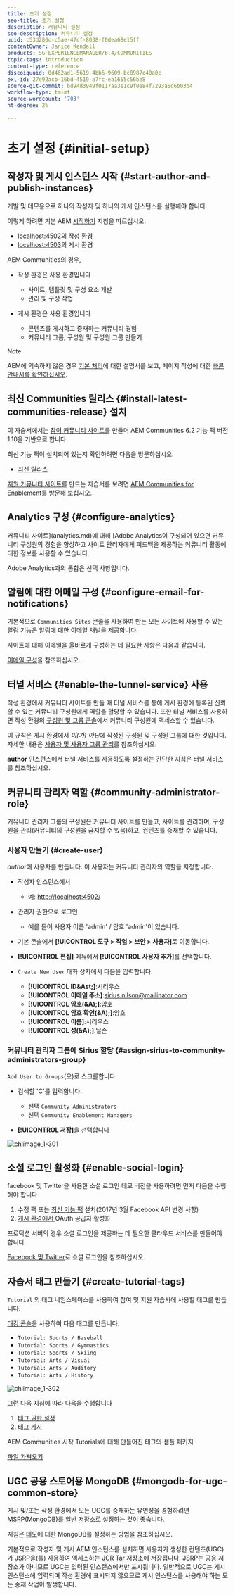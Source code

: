 ```yaml
---
title: 초기 설정
seo-title: 초기 설정
description: 커뮤니티 설정
seo-description: 커뮤니티 설정
uuid: c53d280c-c5ae-47cf-8038-f0dea68e15ff
contentOwner: Janice Kendall
products: SG_EXPERIENCEMANAGER/6.4/COMMUNITIES
topic-tags: introduction
content-type: reference
discoiquuid: 0d462ad1-5619-4bb6-9609-bc8987c40a0c
exl-id: 27e92acb-16bd-4519-a7fc-ea1655c56be8
source-git-commit: bd94d3949f0117aa3e1c9f0e84f7293a5d6b03b4
workflow-type: tm+mt
source-wordcount: '703'
ht-degree: 2%

---
```


# 초기 설정 {#initial-setup}

## 작성자 및 게시 인스턴스 시작 {#start-author-and-publish-instances}

개발 및 데모용으로 하나의 작성자 및 하나의 게시 인스턴스를 실행해야 합니다.

이렇게 하려면 기본 AEM [시작하기](../../help/sites-deploying/deploy.md#getting-started) 지침을 따르십시오.

* [localhost:4502](http://localhost:4502/)의 작성 환경
* [localhost:4503](http://localhost:4503/)의 게시 환경

AEM Communities의 경우,

* 작성 환경은 사용 환경입니다

   * 사이트, 템플릿 및 구성 요소 개발
   * 관리 및 구성 작업

* 게시 환경은 사용 환경입니다

   * 콘텐츠를 게시하고 중재하는 커뮤니티 경험
   * 커뮤니티 그룹, 구성원 및 구성원 그룹 만들기

>[!NOTE]
>
>AEM에 익숙하지 않은 경우 [기본 처리](../../help/sites-authoring/basic-handling.md)에 대한 설명서를 보고, 페이지 작성에 대한 [빠른 안내서를 확인하십시오](../../help/sites-authoring/qg-page-authoring.md).

## 최신 Communities 릴리스 {#install-latest-communities-release} 설치

이 자습서에서는 [참여 커뮤니티 사이트](overview.md#engagement-community)를 만들며 AEM Communities 6.2 기능 팩 버전 1.10을 기반으로 합니다.

최신 기능 팩이 설치되어 있는지 확인하려면 다음을 방문하십시오.

* [최신 릴리스](deploy-communities.md#latest-releases)

[지원 커뮤니티 사이트](overview.md#enablement-community)를 만드는 자습서를 보려면 [AEM Communities for Enablement](getting-started-enablement.md)를 방문해 보십시오.

## Analytics 구성 {#configure-analytics}

커뮤니티 사이트](analytics.md)에 대해 [Adobe Analytics이 구성되어 있으면 커뮤니티 구성원의 경험을 향상하고 사이트 관리자에게 피드백을 제공하는 커뮤니티 활동에 대한 정보를 사용할 수 있습니다.

Adobe Analytics과의 통합은 선택 사항입니다.

## 알림에 대한 이메일 구성 {#configure-email-for-notifications}

기본적으로 `Communities Sites` 콘솔을 사용하여 만든 모든 사이트에 사용할 수 있는 알림 기능은 알림에 대한 이메일 채널을 제공합니다.

사이트에 대해 이메일을 올바르게 구성하는 데 필요한 사항은 다음과 같습니다.

[이메일 구성](email.md)을 참조하십시오.

## 터널 서비스 {#enable-the-tunnel-service} 사용

작성 환경에서 커뮤니티 사이트를 만들 때 터널 서비스를 통해 게시 환경에 등록된 신뢰할 수 있는 커뮤니티 구성원에게 역할을 할당할 수 있습니다. 또한 터널 서비스를 사용하면 작성 환경의 [구성원 및 그룹 콘솔](members.md)에서 커뮤니티 구성원에 액세스할 수 있습니다.

이 규칙은 게시 환경에서 *이(가) 아닌*&#x200B;에 작성된 구성원 및 구성원 그룹에 대한 것입니다. 자세한 내용은 [사용자 및 사용자 그룹 관리](users.md)를 참조하십시오.

**author** 인스턴스에서 터널 서비스를 사용하도록 설정하는 간단한 지침은 [터널 서비스](deploy-communities.md#tunnel-service-on-author)를 참조하십시오.

## 커뮤니티 관리자 역할 {#community-administrator-role}

커뮤니티 관리자 그룹의 구성원은 커뮤니티 사이트를 만들고, 사이트를 관리하며, 구성원을 관리(커뮤니티의 구성원을 금지할 수 있음)하고, 컨텐츠를 중재할 수 있습니다.

### 사용자 만들기 {#create-user}

*author*&#x200B;에 사용자를 만듭니다. 이 사용자는 커뮤니티 관리자의 역할을 지정합니다.

* 작성자 인스턴스에서

   * 예: [http://localhost:4502/](http://localhost:4503/)

* 관리자 권한으로 로그인

   * 예를 들어 사용자 이름 &#39;admin&#39; / 암호 &#39;admin&#39;이 있습니다.

* 기본 콘솔에서 **[!UICONTROL 도구 > 작업 > 보안 > 사용자]**&#x200B;로 이동합니다.
* **[!UICONTROL 편집]** 메뉴에서 **[!UICONTROL 사용자 추가]**&#x200B;를 선택합니다.

* `Create New User` 대화 상자에서 다음을 입력합니다.

   * **[!UICONTROL ID&amp;Ast;]**:시리우스
   * **[!UICONTROL 이메일 주소]**:sirius.nilson@mailinator.com
   * **[!UICONTROL 암호(&amp;A);]**:암호
   * **[!UICONTROL 암호 확인(&amp;A);]**:암호
   * **[!UICONTROL 이름]**:시리우스
   * **[!UICONTROL 성(&amp;A);]**:닐슨

### 커뮤니티 관리자 그룹에 Sirius 할당 {#assign-sirius-to-community-administrators-group}

`Add User to Groups`(으)로 스크롤합니다.

* 검색할 &#39;C&#39;를 입력합니다.

   * 선택 `Community Administrators`
   * 선택 `Community Enablement Managers`

* **[!UICONTROL 저장]**&#x200B;을 선택합니다

![chlimage_1-301](assets/chlimage_1-301.png)

## 소셜 로그인 활성화 {#enable-social-login}

facebook 및 Twitter을 사용한 소셜 로그인 데모 버전을 사용하려면 먼저 다음을 수행해야 합니다

1. 수정 팩 또는 [최신 기능 팩](deploy-communities.md#latestfeaturepack) 설치(2017년 3월 Facebook API 변경 사항)
1. [게시 환경에서 ](social-login.md#adobe-granite-oauth-authentication-handler) OAuth 공급자 활성화

프로덕션 서버의 경우 소셜 로그인을 제공하는 데 필요한 클라우드 서비스를 만들어야 합니다.

[Facebook 및 Twitter](social-login.md)로 소셜 로그인을 참조하십시오.

## 자습서 태그 만들기 {#create-tutorial-tags}

`Tutorial` 의 태그 네임스페이스를 사용하여 참여 및 지원 자습서에 사용할 태그를 만듭니다.

[태깅 콘솔](../../help/sites-administering/tags.md#tagging-console)을 사용하여 다음 태그를 만듭니다.

* `Tutorial: Sports / Baseball`
* `Tutorial: Sports / Gymnastics`
* `Tutorial: Sports / Skiing`
* `Tutorial: Arts / Visual`
* `Tutorial: Arts / Auditory`
* `Tutorial: Arts / History`

![chlimage_1-302](assets/chlimage_1-302.png)

그런 다음 지침에 따라 다음을 수행합니다

1. [태그 권한 설정](../../help/sites-administering/tags.md#setting-tag-permissions)
1. [태그 게시](../../help/sites-administering/tags.md#publishing-tags)

AEM Communities 시작 Tutorials에 대해 만들어진 태그의 샘플 패키지

[파일 가져오기](assets/tutorial_tags-v63.zip)

## UGC 공용 스토어용 MongoDB {#mongodb-for-ugc-common-store}

게시 및/또는 작성 환경에서 모든 UGC를 중재하는 유연성을 경험하려면 [MSRP](msrp.md)(MongoDB)를 [일반 저장소](working-with-srp.md)로 설정하는 것이 좋습니다.

지침은 [데모](demo-mongo.md)에 대한 MongoDB를 설정하는 방법을 참조하십시오.

기본적으로 작성자 및 게시 AEM 인스턴스를 설치하면 사용자가 생성한 컨텐츠(UGC)가 [JSRP](jsrp.md)을(를) 사용하여 액세스하는 [JCR Tar 저장소](../../help/sites-deploying/platform.md)에 저장됩니다. JSRP는 공용 저장소가 아니므로 UGC는 입력된 인스턴스에서만 표시됩니다. 일반적으로 UGC는 게시 인스턴스에 입력되며 작성 환경에 표시되지 않으므로 게시 인스턴스를 사용해야 하는 모든 중재 작업이 발생합니다.
